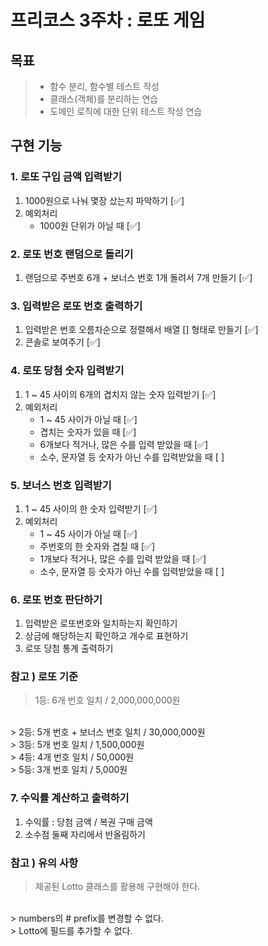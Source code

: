 프리코스 3주차 : 로또 게임
======================

## 목표 ##

> - 함수 분리, 함수별 테스트 작성
> - 클래스(객체)를 분리하는 연습
> - 도메인 로직에 대한 단위 테스트 작성 연습

## 구현 기능 ##

### 1. 로또 구입 금액 입력받기

1) 1000원으로 나눠 몇장 샀는지 파악하기 [✅]
2) 예외처리
    - 1000원 단위가 아닐 때 [✅]

### 2. 로또 번호 랜덤으로 돌리기

1) 랜덤으로 주번호 6개 + 보너스 번호 1개 돌려서 7개 만들기 [✅]

### 3. 입력받은 로또 번호 출력하기

1) 입력받은 번호 오름차순으로 정렬해서 배열 [] 형태로 만들기 [✅]
2) 콘솔로 보여주기 [✅]

### 4. 로또 당첨 숫자 입력받기

1) 1 ~ 45 사이의 6개의 겹치지 않는 숫자 입력받기 [✅]
2) 예외처리
    - 1 ~ 45 사이가 아닐 때 [✅]
    - 겹치는 숫자가 있을 때 [✅]
    - 6개보다 적거나, 많은 수를 입력 받았을 때 [✅]
    - 소수, 문자열 등 숫자가 아닌 수를 입력받았을 때 [ ]

### 5. 보너스 번호 입력받기

1) 1 ~ 45 사이의 한 숫자 입력받기 [✅]
2) 예외처리
    - 1 ~ 45 사이가 아닐 때 [✅]
    - 주번호의 한 숫자와 겹칠 때 [✅]
    - 1개보다 적거나, 많은 수를 입력 받았을 때 [✅]
    - 소수, 문자열 등 숫자가 아닌 수를 입력받았을 때 [ ]

### 6. 로또 번호 판단하기

1) 입력받은 로또번호와 일치하는지 확인하기
2) 상금에 해당하는지 확인하고 개수로 표현하기
3) 로또 당첨 통계 출력하기

### 참고 ) 로또 기준 ### 

> 1등: 6개 번호 일치 / 2,000,000,000원
<br/>
> 2등: 5개 번호 + 보너스 번호 일치 / 30,000,000원
<br/>
> 3등: 5개 번호 일치 / 1,500,000원
<br/>
> 4등: 4개 번호 일치 / 50,000원
<br/>
> 5등: 3개 번호 일치 / 5,000원

### 7. 수익률 계산하고 출력하기

1) 수익률 : 당첨 금액 / 복권 구매 금액
2) 소수점 둘째 자리에서 반올림하기

### 참고 ) 유의 사항 ### 

> 제공된 Lotto 클래스를 활용해 구현해야 한다.
<br/>
> numbers의 # prefix를 변경할 수 없다.
<br/>
> Lotto에 필드를 추가할 수 없다.
